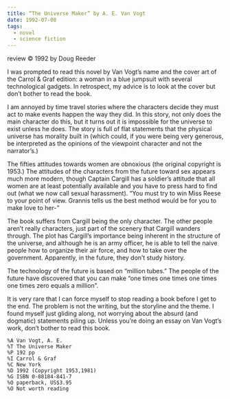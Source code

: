 ```yaml
---
title: “The Universe Maker” by A. E. Van Vogt
date: 1992-07-08
tags:
  - novel
  - science fiction
---
```


review © 1992 by Doug Reeder

I was prompted to read this novel by Van Vogt’s name and the cover art of the Carrol & Graf edition: a woman in a blue jumpsuit with several technological gadgets. In retrospect, my advice is to look at the cover but don’t
bother to read the book.

I am annoyed by time travel stories where the
characters decide they must act to make events happen the way they did. In this story, not only does the main character do this, but it turns out it is impossible for the universe to exist unless he does. The story is full of flat statements that the physical universe has morality built in (which could, if you were
being very generous, be interpreted as the opinions of the viewpoint character and not the narrator’s.)

The fifties attitudes towards women are obnoxious (the original copyright is 1953.) The attitudes of the characters from the future toward sex appears much more
modern, though Captain Cargill has a soldier’s attitude that all women are at least potentially available and you have to press hard to find out (what we now call sexual harassment). “You must try to win Miss Reese to your point
of view. Grannis tells us the best method would be for you to make love to her-”

The book suffers from Cargill being the only character. The other people aren’t really characters, just part of the scenery that Cargill wanders through. The plot has Cargill’s importance being inherent in the structure of the universe, and although he is an army officer, he is able to tell the naive people how to organize their air force, and how to take over the government. Apparently, in the future,
they don’t study history.

The technology of the future is based on “million tubes.” The people of the future have discovered that you can make “one times one times one times one times zero equals a million”.

It is very rare that I can force myself to stop reading a book before I get to the end. The problem is not the writing, but the storyline and the theme. I found myself just gliding along, not worrying about the absurd (and dogmatic) statements piling up. Unless you’re doing an essay on Van Vogt’s work, don’t bother to read this book.

```
%A Van Vogt, A. E.
%T The Universe Maker
%P 192 pp
%I Carrol & Graf
%C New York
%D 1992 (Copyright 1953,1981)
%G ISBN 0-88184-841-7
%O paperback, US$3.95
%O Not worth reading
```

